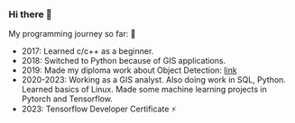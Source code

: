 ### Hi there 👋

My programming journey so far: 🤖
- 2017: Learned c/c++ as a beginner.
- 2018: Switched to Python because of GIS applications.
- 2019: Made my diploma work about Object Detection: [link](https://github.com/tbareas/CV_sentinel_object_detection)
- 2020-2023: Working as a GIS analyst. Also doing work in SQL, Python.
Learned basics of Linux. Made some machine learning projects in Pytorch and Tensorflow.
- 2023: Tensorflow Developer Certificate ⚡

<!--
**tbareas/tbareas** is a ✨ _special_ ✨ repository because its `README.md` (this file) appears on your GitHub profile.

Here are some ideas to get you started:

- 🔭 I’m currently working on ...
- 🌱 I’m currently learning ...
- 👯 I’m looking to collaborate on ...
- 🤔 I’m looking for help with ...
- 💬 Ask me about ...
- 📫 How to reach me: ...
- 😄 Pronouns: ...
- ⚡ Fun fact: ...
-->
